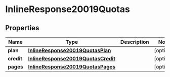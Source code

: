 # InlineResponse20019Quotas

## Properties
Name | Type | Description | Notes
------------ | ------------- | ------------- | -------------
**plan** | [**InlineResponse20019QuotasPlan**](InlineResponse20019QuotasPlan.md) |  |  [optional]
**credit** | [**InlineResponse20019QuotasCredit**](InlineResponse20019QuotasCredit.md) |  |  [optional]
**pages** | [**InlineResponse20019QuotasPages**](InlineResponse20019QuotasPages.md) |  |  [optional]
